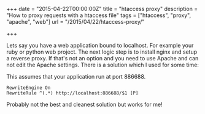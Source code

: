 +++
date = "2015-04-22T00:00:00Z"
title = "htaccess proxy"
description = "How to proxy requests with a htaccess file"
tags = ["htaccess", "proxy", "apache", "web"]
url = "/2015/04/22/htaccess-proxy/"

+++

Lets say you have a web application bound to localhost. 
For example your ruby or python web project. The next logic step is to install 
nginx and setup a reverse proxy. If that's not an option and you need to use Apache 
and can not edit the Apache settings. There is a solution which I used for some time:


This assumes that your application run at port 886688. 

```
RewriteEngine On
RewriteRule ^(.*) http://localhost:886688/$1 [P]
```



Probably not the best and cleanest solution but works for me! 
